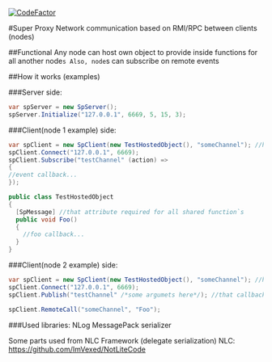 [![CodeFactor](https://www.codefactor.io/repository/github/sagara42/superproxy/badge)](https://www.codefactor.io/repository/github/sagara42/superproxy)

#Super Proxy
Network communication based on RMI/RPC between clients (nodes)

##Functional
Any node can host own object to provide inside functions for all another node`s
Also, node`s can subscribe on remote events

##How it works (examples)

###Server side:

```C#
var spServer = new SpServer();
spServer.Initialize("127.0.0.1", 6669, 5, 15, 3);
```

###Client(node 1 example) side:

```C#
var spClient = new SpClient(new TestHostedObject(), "someChannel"); //here we install self hosted object with shared function`s on channel
spClient.Connect("127.0.0.1", 6669);
spClient.Subscribe("testChannel" (action) =>
{
//event callback...
});

public class TestHostedObject
{
  [SpMessage] //that attribute required for all shared function`s
  public void Foo()
  {
    //foo callback...
  }
}
```

###Client(node 2 example) side:

```C#
var spClient = new SpClient(new TestHostedObject(), "someChannel"); //here we install self hosted object with shared function`s on channel
spClient.Connect("127.0.0.1", 6669);
spClient.Publish("testChannel" /*some argumets here*/); //that callback will receive all subsribed clients on 'testChannel'

spClient.RemoteCall("someChannel", "Foo");
```

###Used libraries:
NLog
MessagePack serializer

Some parts used from NLC Framework (delegate serialization)
NLC: https://github.com/ImVexed/NotLiteCode